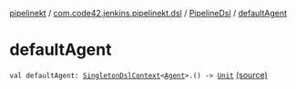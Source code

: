 [pipelinekt](../../index.md) / [com.code42.jenkins.pipelinekt.dsl](../index.md) / [PipelineDsl](index.md) / [defaultAgent](./default-agent.md)

# defaultAgent

`val defaultAgent: `[`SingletonDslContext`](../-singleton-dsl-context/index.md)`<`[`Agent`](../../com.code42.jenkins.pipelinekt.core/-agent.md)`>.() -> `[`Unit`](https://kotlinlang.org/api/latest/jvm/stdlib/kotlin/-unit/index.html) [(source)](https://github.com/code42/pipelinekt/tree/master/dsl/src/main/kotlin/com/code42/jenkins/pipelinekt/dsl/PipelineDsl.kt#L64)